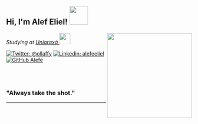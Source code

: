<h2> Hi, I'm Alef Eliel! <img src="https://media.giphy.com/media/SYLxFethD5lrZZcEX3/giphy.gif" width="50"></h2>
<img align='right' src="https://media.giphy.com/media/iGAYeXTFia25rpl8nX/giphy.gif" width="230">
<p><em>Studying at <a href="https://site.uniaraxa.edu.br/">Uniaraxá </a><img src="https://media.giphy.com/media/fYSnHlufseco8Fh93Z/giphy.gif" width="30">

</em></p>
[![Twitter: @ollaffy](https://img.shields.io/twitter/follow/ollaffy?style=social)](https://twitter.com/ollaffy)
[![Linkedin: alefeeliel](https://img.shields.io/badge/-alefeeliel-blue?style=flat-square&logo=Linkedin&logoColor=white&link=https://www.linkedin.com/in/alefe-eliel-aaba53158/)](https://www.linkedin.com/in/alefe-eliel-aaba53158/)
[![GitHub Alefe](https://img.shields.io/github/followers/Salt-N-Pepa?label=follow&style=social)](https://github.com/Salt-N-Pepa)


<br />
<br />

### "Always take the shot."
---
